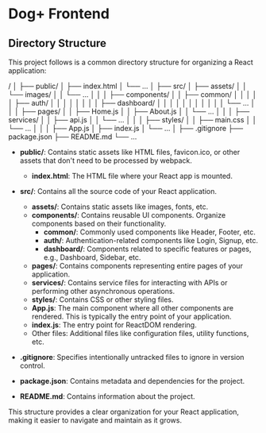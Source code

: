 # Dog+ Frontend

## Directory Structure

This project follows is a common directory structure for organizing a React application:

/
│
├── public/
│ ├── index.html
│ └── ...
│
├── src/
│ ├── assets/
│ │ └── images/
│ │ └── ...
│ │
│ ├── components/
│ │ ├── common/
│ │ │
│ │ ├── auth/
│ │ │ 
│ │ │ 
│ │ ├── dashboard/
│ │ │ 
│ │ │
│ │ │ 
│ │ └── ...
│ │
│ ├── pages/
│ │ ├── Home.js
│ │ ├── About.js
│ │ └── ...
│ │
│ ├── services/
│ │ ├── api.js
│ │ └── ...
│ │
│ ├── styles/
│ │ ├── main.css
│ │ └── ...
│ │
│ ├── App.js
│ ├── index.js
│ └── ...
│
├── .gitignore
├── package.json
├── README.md
└── ...



- **public/**: Contains static assets like HTML files, favicon.ico, or other assets that don't need to be processed by webpack.
  - **index.html**: The HTML file where your React app is mounted.

- **src/**: Contains all the source code of your React application.
  - **assets/**: Contains static assets like images, fonts, etc.
  - **components/**: Contains reusable UI components. Organize components based on their functionality.
    - **common/**: Commonly used components like Header, Footer, etc.
    - **auth/**: Authentication-related components like Login, Signup, etc.
    - **dashboard/**: Components related to specific features or pages, e.g., Dashboard, Sidebar, etc.
  - **pages/**: Contains components representing entire pages of your application.
  - **services/**: Contains service files for interacting with APIs or performing other asynchronous operations.
  - **styles/**: Contains CSS or other styling files.
  - **App.js**: The main component where all other components are rendered. This is typically the entry point of your application.
  - **index.js**: The entry point for ReactDOM rendering.
  - Other files: Additional files like configuration files, utility functions, etc.

- **.gitignore**: Specifies intentionally untracked files to ignore in version control.
- **package.json**: Contains metadata and dependencies for the project.
- **README.md**: Contains information about the project.

This structure provides a clear organization for your React application, making it easier to navigate and maintain as it grows.
